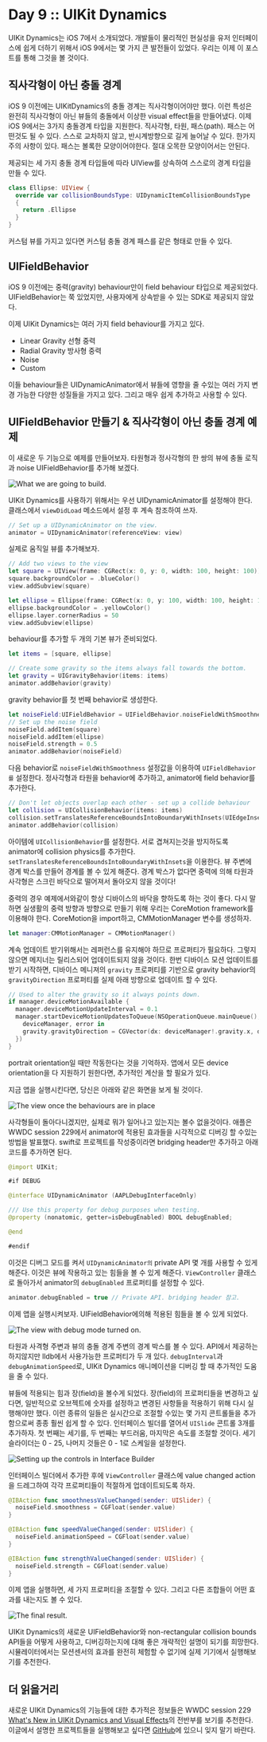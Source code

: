 # Day 9 :: UIKit Dynamics

UIKit Dynamics는 iOS 7에서 소개되었다. 개발들이 물리적인 현실성을 유저 인터페이스에 쉽게 더하기 위해서 iOS 9에서는 몇 가지 큰 발전들이 있었다. 우리는 이제 이 포스트를 통해 그것을 볼 것이다.

## 직사각형이 아닌 충돌 경계

iOS 9 이전에는 UIKitDynamics의 충돌 경계는 직사각형이어야만 했다. 이런 특성은 완전히 직사각형이 아닌 뷰들의 충돌에서 이상한 visual effect들을 만들어냈다. 이제 iOS 9에서는 3가지 충돌경계 타입을 지원한다. 직사각형, 타원, 패스(path). 패스는 어떤것도 될 수 있다. 스스로 교차하지 않고, 반시계방향으로 길게 늘어날 수 있다. 한가지 주의 사항이 있다. 패스는 볼록한 모양이어야한다. 절대 오목한 모양이어서는 안된다.

제공되는 세 가지 충돌 경계 타입들에 따라 UIView를 상속하여 스스로의 경계 타입을 만들 수 있다.

```swift
class Ellipse: UIView {
  override var collisionBoundsType: UIDynamicItemCollisionBoundsType
  {
    return .Ellipse
  }
}
```

커스텀 뷰를 가지고 있다면 커스텀 충돌 경계 패스를 같은 형태로 만들 수 있다.

## UIFieldBehavior

iOS 9 이전에는 중력(gravity) behaviour만이 field behaviour 타입으로 제공되었다. UIFieldBehavior는 쭉 있었지만, 사용자에게 상속받을 수 있는 SDK로 제공되지 않았다.

이제 UIKit Dynamics는 여러 가지 field behaviour를 가지고 있다.

- Linear Gravity 선형 중력
- Radial Gravity 방사형 중력
- Noise
- Custom

이들 behaviour들은 UIDynamicAnimator에서 뷰들에 영향을 줄 수있는 여러 가지 변경 가능한 다양한 성질들을 가지고 있다. 그리고 매우 쉽게 추가하고 사용할 수 있다.

## UIFieldBehavior 만들기 & 직사각형이 아닌 충돌 경계 예제

이 새로운 두 기능으로 예제를 만들어보자. 타원형과 정사각형의 한 쌍의 뷰에 충돌 로직과 noise UIFieldBehavior를 추가해 보겠다.

![What we are going to build.](images/result.png)

UIKit Dynamics를 사용하기 위해서는 우선 UIDynamicAnimator를 설정해야 한다. 클래스에서 `viewDidLoad` 메소드에서 설정 후 계속 참조하여 쓰자.

```swift
// Set up a UIDynamicAnimator on the view.
animator = UIDynamicAnimator(referenceView: view)
```

실제로 움직일 뷰를 추가해보자.

```swift
// Add two views to the view
let square = UIView(frame: CGRect(x: 0, y: 0, width: 100, height: 100))
square.backgroundColor = .blueColor()
view.addSubview(square)

let ellipse = Ellipse(frame: CGRect(x: 0, y: 100, width: 100, height: 100))
ellipse.backgroundColor = .yellowColor()
ellipse.layer.cornerRadius = 50
view.addSubview(ellipse)
```

behaviour를 추가할 두 개의 기본 뷰가 준비되었다.

```swift
let items = [square, ellipse]

// Create some gravity so the items always fall towards the bottom.
let gravity = UIGravityBehavior(items: items)
animator.addBehavior(gravity)
```

gravity behavior를 첫 번째 behavior로 생성한다.

```swift
let noiseField:UIFieldBehavior = UIFieldBehavior.noiseFieldWithSmoothness(1.0, animationSpeed: 0.5)
// Set up the noise field
noiseField.addItem(square)
noiseField.addItem(ellipse)
noiseField.strength = 0.5
animator.addBehavior(noiseField)
```

다음 behavior로 `noiseFieldWithSmoothness` 설정값을 이용하여 `UIFieldBehavior를` 설정한다. 정사각형과 타원을 behavior에 추가하고, animator에 field behavior를 추가한다.

```swift
// Don't let objects overlap each other - set up a collide behaviour
let collision = UICollisionBehavior(items: items)
collision.setTranslatesReferenceBoundsIntoBoundaryWithInsets(UIEdgeInsets(top: 20, left: 5, bottom: 5, right: 5))
animator.addBehavior(collision)
```

아이템에 `UICollisionBehavior`를 설정한다. 서로 겹쳐지는것을 방지하도록 animator에 collision physics를 추가한다. `setTranslatesReferenceBoundsIntoBoundaryWithInsets`을 이용한다. 뷰 주변에 경계 박스를 만들어 경계를 볼 수 있게 해준다. 경계 박스가 없다면 중력에 의해 타원과 사각형은 스크린 바닥으로 떨어져서 돌아오지 않을 것이다!

중력의 경우 예제에서와같이 항상 디바이스의 바닥을 향하도록 하는 것이 좋다. 다시 말하면 실생활의 중력 방향과 방향으로 만들기 위해 우리는 CoreMotion framework를 이용해야 한다. CoreMotion을 import하고, CMMotionManager 변수를 생성하자.

```swift
let manager:CMMotionManager = CMMotionManager()
```

계속 업데이트 받기위해서는 레퍼런스를 유지해야 하므로 프로퍼티가 필요하다. 그렇지 않으면 메지너는 릴리스되어 업데이트되지 않을 것이다. 한번 디바이스 모션 업데이트를 받기 시작하면, 디바이스 메니져의 `gravity` 프로퍼티를 기반으로 gravity behavior의 `gravityDirection` 프로퍼티를 실제 아래 방향으로 업데이트 할 수 있다.

```swift
// Used to alter the gravity so it always points down.
if manager.deviceMotionAvailable {
  manager.deviceMotionUpdateInterval = 0.1
  manager.startDeviceMotionUpdatesToQueue(NSOperationQueue.mainQueue(), withHandler:{
    deviceManager, error in
    gravity.gravityDirection = CGVector(dx: deviceManager!.gravity.x, dy: -deviceManager!.gravity.y)
  })
}
```

portrait orientation일 때만 작동한다는 것을 기억하자. 앱에서 모든 device orientation을 다 지원하기 원한다면, 추가적인 계산을 할 필요가 있다.

지금 앱을 실행시킨다면, 당신은 아래와 같은 화면을 보게 될 것이다.

![The view once the behaviours are in place](images/visualisation.jpg)

사각형들이 돌아다니겠지만, 실제로 뭐가 일어나고 있는지는 볼수 없을것이다. 애플은 WWDC session 229에서 animator에 적용된 효과들을 시각적으로 디버깅 할 수있는 방법을 발표했다. swift로 프로젝트를 작성중이라면 bridging header만 추가하고 아래 코드를 추가하면 된다.

```swift
@import UIKit;

#if DEBUG

@interface UIDynamicAnimator (AAPLDebugInterfaceOnly)

/// Use this property for debug purposes when testing.
@property (nonatomic, getter=isDebugEnabled) BOOL debugEnabled;

@end

#endif
```
이것은 디버그 모드를 켜서 `UIDynamicAnimator의` private API 몇 개를 사용할 수 있게 해준다. 이것은 뷰에 작용하고 있는 힘들을 볼 수 있게 해준다. `ViewController` 클래스로 돌아가서 animator의 `debugEnabled` 프로퍼티를 설정할 수 있다.

```swift
animator.debugEnabled = true // Private API. bridging header 참고.
```

이제 앱을 실행시켜보자. UIFieldBehavior에의해 적용된 힘들을 볼 수 있게 되었다.

![The view with debug mode turned on.](images/debugMode.jpg)

타원과 사격형 주변과 뷰의 충돌 경계 주변의 경계 박스를 볼 수 있다. API에서 제공하는 하지않지만 lldb에서 사용가능한 프로퍼티가 두 개 있다. `debugInterval`과 `debugAnimationSpeed`로, UIKit Dynamics 애니메이션을 디버깅 할 때 추가적인 도움을 줄 수 있다.

뷰들에 적용되는 힘과 장(field)을 볼수게 되었다. 장(field)의 프로퍼티들을 변경하고 싶다면, 일반적으로 오브젝트에 숫자를 설정하고 변경된 사항들을 적용하기 위해 다시 실행해야만 했다. 이런 종류의 일들은 실시간으로 조절할 수있는 몇 가지 콘트롤들을 추가함으로써 종종 훨씬 쉽게 할 수 있다. 인터페이스 빌더를 열어서 `UISlide` 콘트롤 3개를 추가하자. 첫 번째는 세기를, 두 번째는 부드러움, 마지막은 속도를 조절할 것이다. 세기 슬라이더는 0 - 25, 나머지 것들은 0 - 1로 스케일을 설정한다.

![Setting up the controls in Interface Builder](images/interfaceBuilder.png)

인터페이스 빌더에서 추가한 후에 `ViewController` 클래스에 value changed action을 드레그하여 각각 프로퍼티들이 적절하게 업데이트되도록 하자.

```swift
@IBAction func smoothnessValueChanged(sender: UISlider) {
  noiseField.smoothness = CGFloat(sender.value)
}

@IBAction func speedValueChanged(sender: UISlider) {
  noiseField.animationSpeed = CGFloat(sender.value)
}

@IBAction func strengthValueChanged(sender: UISlider) {
  noiseField.strength = CGFloat(sender.value)
}
```
이제 앱을 실행하면, 세 가지 프로퍼티을 조절할 수 있다. 그리고 다른 조합들이 어떤 효과를 내는지도 볼 수 있다.

![The final result.](images/result.png)

UIKit Dynamics의 새로운 UIFieldBehavior와 non-rectangular collision bounds API들을 어떻게 사용하고, 디버깅하는지에 대해 좋은 개략적인 설명이 되기를 희망한다. 시뮬레이터에서는 모션센서의 효과를 완전히 체험할 수 없기에 실제 기기에서 실행해보기를 추천한다.

## 더 읽을거리

새로운 UIKit Dynamics의 기능들에 대한 추가적은 정보들은 WWDC session 229 [What's New in UIKit Dynamics and Visual Effects](https://developer.apple.com/videos/wwdc/2015/?id=229)의 전반부를 보기를 추천한다. 이글에서 설명한 프로젝트들을 실행해보고 싶다면 [GitHub](https://github.com/shinobicontrols/iOS9-day-by-day/tree/master/09-UIKit-Dynamics)에 있으니 잊지 말기 바란다.
